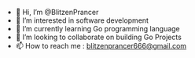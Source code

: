 - 👋 Hi, I’m @BlitzenPrancer
- 👀 I’m interested in software development
- 🌱 I’m currently learning Go programming language
- 💞️ I’m looking to collaborate on building Go Projects
- 📫 How to reach me : blitzenprancer666@gmail.com

<!---
BlitzenPrancer/BlitzenPrancer is a ✨ special ✨ repository because its `README.md` (this file) appears on your GitHub profile.
You can click the Preview link to take a look at your changes.
--->
